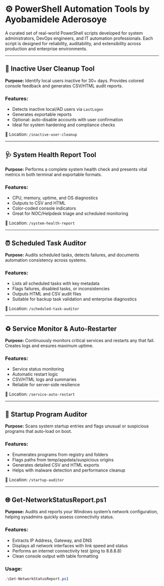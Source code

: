 # ⚙️ PowerShell Automation Tools by Ayobamidele Aderosoye

A curated set of real-world PowerShell scripts developed for system administrators, DevOps engineers, and IT automation professionals. Each script is designed for reliability, auditability, and extensibility across production and enterprise environments.

---

## 🔧 Inactive User Cleanup Tool

**Purpose:** Identify local users inactive for 30+ days. Provides colored console feedback and generates CSV/HTML audit reports.

### Features:
- Detects inactive local/AD users via `LastLogon`
- Generates exportable reports
- Optional: auto-disable accounts with user confirmation
- Ideal for system hardening and compliance checks

📂 Location: `/inactive-user-cleanup`

---

## 🩺 System Health Report Tool

**Purpose:** Performs a complete system health check and presents vital metrics in both terminal and exportable formats.

### Features:
- CPU, memory, uptime, and OS diagnostics
- Outputs to CSV and HTML
- Color-coded console indicators
- Great for NOC/Helpdesk triage and scheduled monitoring

📂 Location: `/system-health-report`

---

## ⏰ Scheduled Task Auditor

**Purpose:** Audits scheduled tasks, detects failures, and documents automation consistency across systems.

### Features:
- Lists all scheduled tasks with key metadata
- Flags failures, disabled tasks, or inconsistencies
- Outputs HTML and CSV audit files
- Suitable for backup task validation and enterprise diagnostics

📂 Location: `/scheduled-task-auditor`

---

## ♻️ Service Monitor & Auto-Restarter

**Purpose:** Continuously monitors critical services and restarts any that fail. Creates logs and ensures maximum uptime.

### Features:
- Service status monitoring
- Automatic restart logic
- CSV/HTML logs and summaries
- Reliable for server-side resilience

📂 Location: `/service-auto-restart`

---

## 🚀 Startup Program Auditor

**Purpose:** Scans system startup entries and flags unusual or suspicious programs that auto-load on boot.

### Features:
- Enumerates programs from registry and folders
- Flags paths from temp/appdata/suspicious origins
- Generates detailed CSV and HTML exports
- Helps with malware detection and performance cleanup

📂 Location: `/startup-auditor`

---

## 🌐 Get-NetworkStatusReport.ps1

**Purpose:** Audits and reports your Windows system’s network configuration, helping sysadmins quickly assess connectivity status.

### Features:
- Extracts IP Address, Gateway, and DNS
- Displays all network interfaces with link speed and status
- Performs an internet connectivity test (ping to 8.8.8.8)
- Clean console output with table formatting

### Usage:

```powershell
.\Get-NetworkStatusReport.ps1
